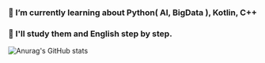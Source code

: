 ### 🌱 I’m currently learning about Python( AI, BigData ), Kotlin, C++
### 🔭 I'll study them and English step by step.
![Anurag's GitHub stats](https://github-readme-stats.vercel.app/api?username=anuraghazra&theme=dark&show_icons=true)
<!--
**codingCat06/codingCat06** is a ✨ _special_ ✨ repository because its `README.md` (this file) appears on your GitHub profile.

Here are some ideas to get you started:

- 🔭 I’m currently working on ...
- 🌱 I’m currently learning ...
- 👯 I’m looking to collaborate on ...
- 🤔 I’m looking for help with ...
- 💬 Ask me about ...
- 📫 How to reach me: ...
- 😄 Pronouns: ...
- ⚡ Fun fact: ...
-->
